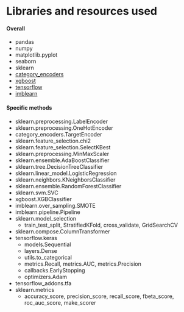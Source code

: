 # Libraries and resources used

#### Overall
- pandas
- numpy
- matplotlib.pyplot
- seaborn
- sklearn
- [category_encoders](https://contrib.scikit-learn.org/category_encoders/ "category_encoders")
- [xgboost](https://xgboost.readthedocs.io/en/latest/install.html "xgboost")
- [tensorflow](https://www.tensorflow.org/install "tensorflow")
- [imblearn](https://pypi.org/project/imbalanced-learn/ "imblearn")

#### Specific methods
- sklearn.preprocessing.LabelEncoder
- sklearn.preprocessing.OneHotEncoder
- category_encoders.TargetEncoder
- sklearn.feature_selection.chi2
- sklearn.feature_selection.SelectKBest
- sklearn.preprocessing.MinMaxScaler
- sklearn.ensemble.AdaBoostClassifier
- sklearn.tree.DecisionTreeClassifier
- sklearn.linear_model.LogisticRegression
- sklearn.neighbors.KNeighborsClassifier
- sklearn.ensemble.RandomForestClassifier
- sklearn.svm.SVC
- xgboost.XGBClassifier 
- imblearn.over_sampling.SMOTE
- imblearn.pipeline.Pipeline
- sklearn.model_selection
	- train_test_split, StratifiedKFold, cross_validate, GridSearchCV
- sklearn.compose.ColumnTransformer
- tensorflow.keras
	- models.Sequential
	- layers.Dense
	- utils.to_categorical
	- metrics.Recall, metrics.AUC, metrics.Precision
	- callbacks.EarlyStopping
	- optimizers.Adam
- tensorflow_addons.tfa
- sklearn.metrics
	- accuracy_score, precision_score, recall_score, fbeta_score, roc_auc_score, make_scorer
